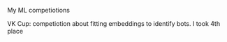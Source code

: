 My ML competiotions

VK Cup: competiotion about fitting embeddings to identify bots. I took 4th place
